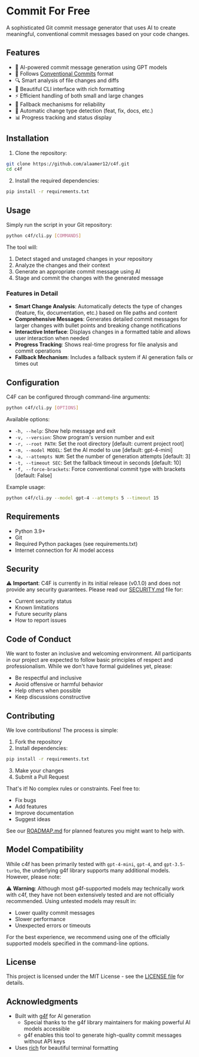 # Commit For Free

A sophisticated Git commit message generator that uses AI to create meaningful, conventional commit messages based on your code changes.

## Features

- 🤖 AI-powered commit message generation using GPT models
- 📝 Follows [Conventional Commits](https://www.conventionalcommits.org/) format
- 🔍 Smart analysis of file changes and diffs
- 🎨 Beautiful CLI interface with rich formatting
- ⚡ Efficient handling of both small and large changes
- 🔄 Fallback mechanisms for reliability
- 🎯 Automatic change type detection (feat, fix, docs, etc.)
- 📊 Progress tracking and status display

## Installation

1. Clone the repository:
```bash
git clone https://github.com/alaamer12/c4f.git
cd c4f
```

2. Install the required dependencies:
```bash
pip install -r requirements.txt
```

## Usage

Simply run the script in your Git repository:

```bash
python c4f/cli.py [COMMANDS]
```

The tool will:
1. Detect staged and unstaged changes in your repository
2. Analyze the changes and their context
3. Generate an appropriate commit message using AI
4. Stage and commit the changes with the generated message

### Features in Detail

- **Smart Change Analysis**: Automatically detects the type of changes (feature, fix, documentation, etc.) based on file paths and content
- **Comprehensive Messages**: Generates detailed commit messages for larger changes with bullet points and breaking change notifications
- **Interactive Interface**: Displays changes in a formatted table and allows user interaction when needed
- **Progress Tracking**: Shows real-time progress for file analysis and commit operations
- **Fallback Mechanism**: Includes a fallback system if AI generation fails or times out

## Configuration

C4F can be configured through command-line arguments:

```bash
python c4f/cli.py [OPTIONS]
```

Available options:
- `-h, --help`: Show help message and exit
- `-v, --version`: Show program's version number and exit
- `-r, --root PATH`: Set the root directory [default: current project root]
- `-m, --model MODEL`: Set the AI model to use [default: gpt-4-mini]
- `-a, --attempts NUM`: Set the number of generation attempts [default: 3]
- `-t, --timeout SEC`: Set the fallback timeout in seconds [default: 10]
- `-f, --force-brackets`: Force conventional commit type with brackets [default: False]

Example usage:
```bash
python c4f/cli.py --model gpt-4 --attempts 5 --timeout 15
```

## Requirements

- Python 3.9+
- Git
- Required Python packages (see requirements.txt)
- Internet connection for AI model access

## Security

⚠️ **Important**: C4F is currently in its initial release (v0.1.0) and does not provide any security guarantees. Please read our [SECURITY.md](SECURITY.md) file for:
- Current security status
- Known limitations
- Future security plans
- How to report issues

## Code of Conduct

We want to foster an inclusive and welcoming environment. All participants in our project are expected to follow basic principles of respect and professionalism. While we don't have formal guidelines yet, please:

- Be respectful and inclusive
- Avoid offensive or harmful behavior
- Help others when possible
- Keep discussions constructive

## Contributing

We love contributions! The process is simple:

1. Fork the repository
2. Install dependencies:
```bash
pip install -r requirements.txt
```
3. Make your changes
4. Submit a Pull Request

That's it! No complex rules or constraints. Feel free to:
- Fix bugs
- Add features
- Improve documentation
- Suggest ideas

See our [ROADMAP.md](ROADMAP.md) for planned features you might want to help with.

## Model Compatibility 

While c4f has been primarily tested with `gpt-4-mini`, `gpt-4`, and `gpt-3.5-turbo`, the underlying g4f library supports many additional models. However, please note:

⚠️ **Warning**: Although most g4f-supported models may technically work with c4f, they have not been extensively tested and are not officially recommended. Using untested models may result in:
- Lower quality commit messages
- Slower performance
- Unexpected errors or timeouts

For the best experience, we recommend using one of the officially supported models specified in the command-line options.

## License

This project is licensed under the MIT License - see the [LICENSE file](LICENSE) for details.

## Acknowledgments

- Built with [g4f](https://github.com/xtekky/gpt4free) for AI generation
  - Special thanks to the g4f library maintainers for making powerful AI models accessible
  - g4f enables this tool to generate high-quality commit messages without API keys
- Uses [rich](https://github.com/Textualize/rich) for beautiful terminal formatting